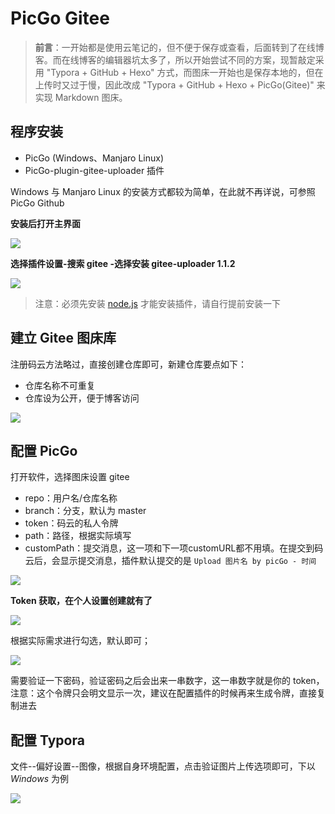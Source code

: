 # PicGo Gitee

> **前言**：一开始都是使用云笔记的，但不便于保存或查看，后面转到了在线博客。而在线博客的编辑器坑太多了，所以开始尝试不同的方案，现暂敲定采用 "Typora + GitHub + Hexo" 方式，而图床一开始也是保存本地的，但在上传时又过于慢，因此改成 "Typora + GitHub + Hexo + PicGo(Gitee)" 来实现 Markdown 图床。

## 程序安装

- PicGo (Windows、Manjaro Linux)
- PicGo-plugin-gitee-uploader 插件

Windows 与 Manjaro Linux 的安装方式都较为简单，在此就不再详说，可参照 PicGo Github

**安装后打开主界面**

![](https://yuikuen-1259273046.cos.ap-guangzhou.myqcloud.com/devops/image-20211207154537047.png)

**选择插件设置-搜索 gitee -选择安装 gitee-uploader 1.1.2**

![](https://yuikuen-1259273046.cos.ap-guangzhou.myqcloud.com/devops/image-20211207154656271.png)

> 注意：必须先安装 [node.js](https://nodejs.org/en/) 才能安装插件，请自行提前安装一下

## 建立 Gitee 图床库

注册码云方法略过，直接创建仓库即可，新建仓库要点如下：

- 仓库名称不可重复
- 仓库设为公开，便于博客访问

![](https://yuikuen-1259273046.cos.ap-guangzhou.myqcloud.com/devops/image-20211207155208280.png)

## 配置 PicGo

打开软件，选择图床设置 gitee

- repo：用户名/仓库名称
- branch：分支，默认为 master
- token：码云的私人令牌
- path：路径，根据实际填写
- customPath：提交消息，这一项和下一项customURL都不用填。在提交到码云后，会显示提交消息，插件默认提交的是 `Upload 图片名 by picGo - 时间`

![](https://yuikuen-1259273046.cos.ap-guangzhou.myqcloud.com/devops/image-20211207160229270.png)

**Token 获取，在个人设置创建就有了**

![](https://yuikuen-1259273046.cos.ap-guangzhou.myqcloud.com/devops/image-20211207160827190.png)

根据实际需求进行勾选，默认即可；

![](https://yuikuen-1259273046.cos.ap-guangzhou.myqcloud.com/devops/image-20211207161003426.png)

需要验证一下密码，验证密码之后会出来一串数字，这一串数字就是你的 token，注意：这个令牌只会明文显示一次，建议在配置插件的时候再来生成令牌，直接复制进去

## 配置 Typora

文件--偏好设置--图像，根据自身环境配置，点击验证图片上传选项即可，下以 *Windows* 为例

![](https://yuikuen-1259273046.cos.ap-guangzhou.myqcloud.com/devops/image-20211207161531543.png)

